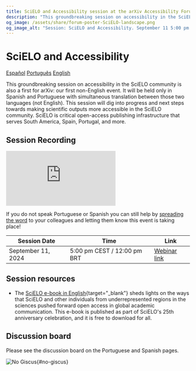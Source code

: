 ```yaml
---
title: SciELO and Accessibility session at the arXiv Accessibility Forum 2024
description: "This groundbreaking session on accessibility in the SciELO community is also a first for arXiv: our first non-English event. It will be held only in Spanish and Portuguese with simultaneous translation between those two languages (not English). If you do not speak Portuguese or Spanish you can help by spreading the word to your colleagues!"
og_image: /assets/share/forum-poster-SciELO-landscape.png
og_image_alt: "Session: SciELO and Accessibility. September 11 5:00 pm CEST / 12:00 pm BRT"
---
```

# SciELO and Accessibility

<nav class="tabs" aria-description="Choose which language to view this content in">
  <a href="forum-session-SciELO">Español</a>
  <a href="forum-session-SciELO-pt">Português</a>
  <a href="forum-session-SciELO-en" class="active">English</a>
</nav>

<div class="lead">
  <div class="content">
  <p>This groundbreaking session on accessibility in the SciELO community is also a first for arXiv: our first non-English event. It will be held only in Spanish and Portuguese with simultaneous translation between those two languages (not English). This session will dig into progress and next steps towards making scientific outputs more accessible in the SciELO community. SciELO is critical open-access publishing infrastructure that serves South America, Spain, Portugal, and more.</p>
  </div>
  <div class="videos">
    <div class="shadow"><h2>Session Recording</h2>
    <iframe src="https://www.youtube.com/embed/nv3n2lf80L4?si=9teQc1wWy7RiQcV2" title="YouTube video player" frameborder="0" allow="accelerometer; autoplay; clipboard-write; encrypted-media; gyroscope; picture-in-picture; web-share" referrerpolicy="strict-origin-when-cross-origin" allowfullscreen></iframe></div>
  </div>
</div>

If you do not speak Portuguese or Spanish you can still help by [spreading the word](share) to your colleagues and letting them know this event is taking place!

| Session Date | Time | Link |
|---|---|---|
| September 11, 2024 | 5:00 pm CEST / 12:00 pm BRT | [Webinar link](https://cornell.zoom.us/j/95978099995?pwd=TLFRHtobdTSpwJLDInZ8GNgVEFWUPB.1) |

<!--
## Get ready:
<ul class="forum-actions">
  <li class="col">
    <div class="col-num shadow" role="presentation">1</div>
    <h3>Sign Up</h3>
    <p><a href="https://cornell.ca1.qualtrics.com/jfe/form/SV_eEZ1d27LF2fVM7Y" target="_blank">Sign up</a> for free. The forum is open to everyone.</p>
    <a class="button-reg" href="https://cornell.ca1.qualtrics.com/jfe/form/SV_eEZ1d27LF2fVM7Y" target="_blank">Sign up</a>
  </li>
  <li class="col">
    <div class="col-num shadow" role="presentation">2</div>
    <h3>Watch videos</h3>
    <p>Watch the <a href="https://youtu.be/wjzYB1DTbe0?feature=shared" target="blank">welcome video</a> and others in the <a href="https://www.youtube.com/playlist?list=PLYgeAMJvRZ6ZRuNQGoekx0FdjXqEG0bzM" target="blank">Forum playlist</a>.</p>
    <a class="button-reg" href="https://youtu.be/wjzYB1DTbe0?feature=shared" target="blank">Watch</a>
  </li>
  <li class="col">
    <div class="col-num shadow" role="presentation">3</div>
    <h3>Ask Questions!</h3>
    <p><a href="https://cornell.ca1.qualtrics.com/jfe/form/SV_bBqisDGVGcrzQeq" target="_blank">Submit your questions</a> in advance. The presenters will love you!</p>
    <a class="button-reg" href="https://cornell.ca1.qualtrics.com/jfe/form/SV_bBqisDGVGcrzQeq" target="_blank">Ask</a>
  </li>
</ul>

Then help get the word out by sharing this free and important event with your colleagues and other academic networks. Session posters and links are available on [the share page](/share). -->

## Session resources
- The [SciELO e-book in English](https://25.scielo.org/en/we-so-loved-open-access/){target="_blank"} sheds lights on the ways that SciELO and other individuals from underrepresented regions in the sciences pushed forward open access in global academic communication. This e-book is published as part of SciELO's 25th anniversary celebration, and it is free to download for all.

## Discussion board
Please see the discussion board on the Portuguese and Spanish pages.

![No Giscus](){#no-giscus}
